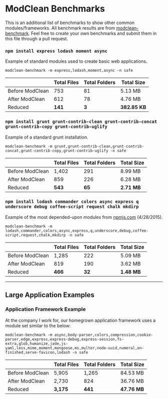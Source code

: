 # ModClean Benchmarks
This is an additional list of benchmarks to show other common modules/frameworks. All benchmark results are from [modclean-benchmark](https://github.com/KyleRoss/modclean-benchmark). Feel free to create your own benchmarks and submit them in this file through a pull request.

### `npm install express lodash moment async`
Example of standard modules used to create basic web applications.

    modclean-benchmark -m express,lodash,moment,async -n safe

|                 | Total Files | Total Folders | Total Size    |
| --------------- | ----------- | ------------- | ------------- |
| Before ModClean | 753         | 81            | 5.13 MB       |
| After ModClean  | 612         | 78            | 4.76 MB       |
| Reduced         | **141**     | **3**         | **382.85 KB** |


### `npm install grunt grunt-contrib-clean grunt-contrib-concat grunt-contrib-copy grunt-contrib-uglify`
Example of a standard grunt installation.

    modclean-benchmark -m grunt,grunt-contrib-clean,grunt-contrib-concat,grunt-contrib-copy,grunt-contrib-uglify -n safe

|                 | Total Files | Total Folders | Total Size    |
| --------------- | ----------- | ------------- | ------------- |
| Before ModClean | 1,402       | 291           | 8.99 MB       |
| After ModClean  | 859         | 226           | 6.28 MB       |
| Reduced         | **543**     | **65**        | **2.71 MB**   |


### `npm install lodash commander colors async express q underscore debug coffee-script request chalk mkdirp`
Example of the most depended-upon modules from [npmjs.com](https://www.npmjs.com/) (4/28/2015).

    modclean-benchmark -m lodash,commander,colors,async,express,q,underscore,debug,coffee-script,request,chalk,mkdirp -n safe

|                 | Total Files | Total Folders | Total Size    |
| --------------- | ----------- | ------------- | ------------- |
| Before ModClean | 1,285       | 222           | 5.09 MB       |
| After ModClean  | 819         | 190           | 3.62 MB       |
| Reduced         | **466**     | **32**        | **1.48 MB**   |


---

## Large Application Examples

### Application Framework Example
At the company I work for, our homegrown application framework uses a module set similar to the below:

    modclean-benchmark -m async,body-parser,colors,compression,cookie-parser,edge,express,express-debug,express-session,fs-extra,glob,humanize,jade,js-yaml,less,mime,moment,mongoose,ms,multer,node-uuid,numeral,on-finished,serve-favicon,lodash -n safe

|                 | Total Files | Total Folders | Total Size    |
| --------------- | ----------- | ------------- | ------------- |
| Before ModClean | 5,905       | 1,265         | 84.53 MB      |
| After ModClean  | 2,730       | 824           | 36.76 MB      |
| Reduced         | **3,175**   | **441**       | **47.76 MB**  |
